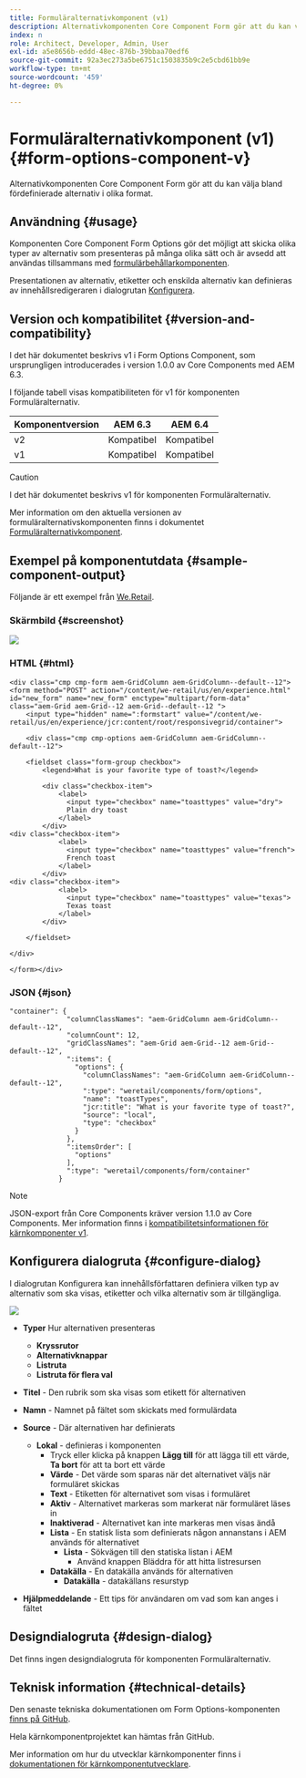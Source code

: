 ```yaml
---
title: Formuläralternativkomponent (v1)
description: Alternativkomponenten Core Component Form gör att du kan välja bland fördefinierade alternativ i olika format.
index: n
role: Architect, Developer, Admin, User
exl-id: a5e8656b-eddd-48ec-876b-39bbaa70edf6
source-git-commit: 92a3ec273a5be6751c1503835b9c2e5cbd61bb9e
workflow-type: tm+mt
source-wordcount: '459'
ht-degree: 0%

---
```



# Formuläralternativkomponent (v1) {#form-options-component-v}

Alternativkomponenten Core Component Form gör att du kan välja bland fördefinierade alternativ i olika format.

## Användning {#usage}

Komponenten Core Component Form Options gör det möjligt att skicka olika typer av alternativ som presenteras på många olika sätt och är avsedd att användas tillsammans med [formulärbehållarkomponenten](form-container-v1.md).

Presentationen av alternativ, etiketter och enskilda alternativ kan definieras av innehållsredigeraren i dialogrutan [Konfigurera](#configure-dialog).

## Version och kompatibilitet {#version-and-compatibility}

I det här dokumentet beskrivs v1 i Form Options Component, som ursprungligen introducerades i version 1.0.0 av Core Components med AEM 6.3.

I följande tabell visas kompatibiliteten för v1 för komponenten Formuläralternativ.

| Komponentversion | AEM 6.3 | AEM 6.4 |
|--- |--- |--- |
| v2 | Kompatibel | Kompatibel |
| v1 | Kompatibel | Kompatibel |

>[!CAUTION]
>
>I det här dokumentet beskrivs v1 för komponenten Formuläralternativ.
>
>Mer information om den aktuella versionen av formuläralternativskomponenten finns i dokumentet [Formuläralternativkomponent](/help/components/forms/form-options.md).

## Exempel på komponentutdata {#sample-component-output}

Följande är ett exempel från [We.Retail](https://helpx.adobe.com/se/experience-manager/6-4/sites/developing/using/we-retail.html).

### Skärmbild {#screenshot}

![](/help/assets/chlimage_1-89.png)

### HTML {#html}

```
<div class="cmp cmp-form aem-GridColumn aem-GridColumn--default--12">
<form method="POST" action="/content/we-retail/us/en/experience.html" id="new_form" name="new_form" enctype="multipart/form-data" class="aem-Grid aem-Grid--12 aem-Grid--default--12 ">
    <input type="hidden" name=":formstart" value="/content/we-retail/us/en/experience/jcr:content/root/responsivegrid/container">
    
    <div class="cmp cmp-options aem-GridColumn aem-GridColumn--default--12">

    <fieldset class="form-group checkbox">
        <legend>What is your favorite type of toast?</legend>
        
        <div class="checkbox-item">
            <label>
              <input type="checkbox" name="toasttypes" value="dry">
              Plain dry toast
            </label>
        </div>
<div class="checkbox-item">
            <label>
              <input type="checkbox" name="toasttypes" value="french">
              French toast
            </label>
        </div>
<div class="checkbox-item">
            <label>
              <input type="checkbox" name="toasttypes" value="texas">
              Texas toast
            </label>
        </div>

    </fieldset>
    
</div>
    
</form></div>
```

### JSON {#json}

```
"container": {
              "columnClassNames": "aem-GridColumn aem-GridColumn--default--12",
              "columnCount": 12,
              "gridClassNames": "aem-Grid aem-Grid--12 aem-Grid--default--12",
              ":items": {
                "options": {
                  "columnClassNames": "aem-GridColumn aem-GridColumn--default--12",
                  ":type": "weretail/components/form/options",
                  "name": "toastTypes",
                  "jcr:title": "What is your favorite type of toast?",
                  "source": "local",
                  "type": "checkbox"
                }
              },
              ":itemsOrder": [
                "options"
              ],
              ":type": "weretail/components/form/container"
            }
```

>[!NOTE]
>
>JSON-export från Core Components kräver version 1.1.0 av Core Components. Mer information finns i [kompatibilitetsinformationen för kärnkomponenter v1](/help/versions.md).

## Konfigurera dialogruta {#configure-dialog}

I dialogrutan Konfigurera kan innehållsförfattaren definiera vilken typ av alternativ som ska visas, etiketter och vilka alternativ som är tillgängliga.

![](/help/assets/chlimage_1-90.png)

* **Typer**
Hur alternativen presenteras

   * **Kryssrutor**
   * **Alternativknappar**
   * **Listruta**
   * **Listruta för flera val**

* **Titel** - Den rubrik som ska visas som etikett för alternativen
* **Namn** - Namnet på fältet som skickats med formulärdata
* **Source** - Där alternativen har definierats

   * **Lokal** - definieras i komponenten
      * Tryck eller klicka på knappen **Lägg till** för att lägga till ett värde, **Ta bort** för att ta bort ett värde
      * **Värde** - Det värde som sparas när det alternativet väljs när formuläret skickas
      * **Text** - Etiketten för alternativet som visas i formuläret
      * **Aktiv** - Alternativet markeras som markerat när formuläret läses in
      * **Inaktiverad** - Alternativet kan inte markeras men visas ändå
      * **Lista** - En statisk lista som definierats någon annanstans i AEM används för alternativet
         * **Lista** - Sökvägen till den statiska listan i AEM
            * Använd knappen Bläddra för att hitta listresursen
      * **Datakälla** - En datakälla används för alternativen
         * **Datakälla** - datakällans resurstyp
* **Hjälpmeddelande** - Ett tips för användaren om vad som kan anges i fältet

## Designdialogruta {#design-dialog}

Det finns ingen designdialogruta för komponenten Formuläralternativ.

## Teknisk information {#technical-details}

Den senaste tekniska dokumentationen om Form Options-komponenten [finns på GitHub](https://github.com/adobe/aem-core-wcm-components/tree/master/content/src/content/jcr_root/apps/core/wcm/components/form/options/v1/options).

Hela kärnkomponentprojektet kan hämtas från GitHub.

Mer information om hur du utvecklar kärnkomponenter finns i [dokumentationen för kärnkomponentutvecklare](/help/developing/overview.md).
